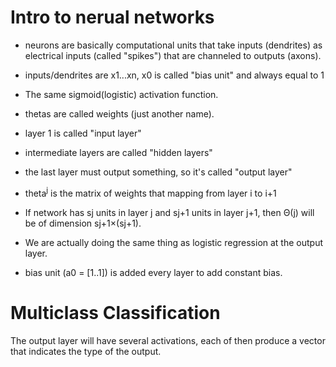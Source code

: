 # Intro to nerual networks

* neurons are basically computational units that take inputs (dendrites) as electrical inputs (called "spikes") that are channeled to outputs (axons).

* inputs/dendrites are x1...xn, x0 is called "bias unit" and always equal to 1
* The same sigmoid(logistic) activation function.
* thetas are called weights (just another name).
* layer 1 is called "input layer"
* intermediate layers are called "hidden layers"
* the last layer must output something, so it's called "output layer"
* theta<sup>j</sup> is the matrix of weights that mapping from layer i to i+1
* If network has sj units in layer j and sj+1 units in layer j+1, then Θ(j) will be of dimension sj+1×(sj+1).

* We are actually doing the same thing as logistic regression at the output layer.
* bias unit (a0 = [1..1]) is added every layer to add constant bias.

# Multiclass Classification
The output layer will have several activations, each of then produce a vector that indicates the type of the output.
